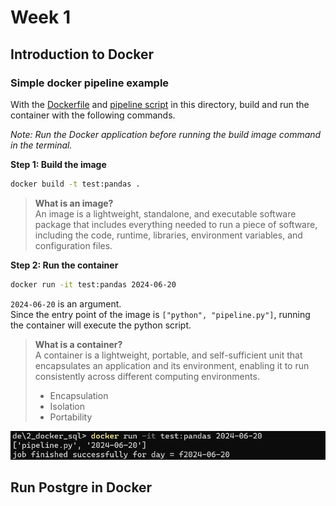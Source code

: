 # Week 1

## Introduction to Docker

### Simple docker pipeline example
With the [Dockerfile](2_docker_sql/Dockerfile) and [pipeline script](2_docker_sql/pipeline.py) in this directory, build and run the container with the following commands.

*Note: Run the Docker application before running the build image command in the terminal.*

**Step 1: Build the image**

```bash
docker build -t test:pandas .
```

> **What is an image?**  
An image is a lightweight, standalone, and executable software package that includes everything needed to run a piece of software, including the code, runtime, libraries, environment variables, and configuration files.

**Step 2: Run the container**
```bash
docker run -it test:pandas 2024-06-20
```

`2024-06-20` is an argument.   
Since the entry point of the image is `["python", "pipeline.py"]`, running the container will execute the python script.

> **What is a container?**  
A container is a lightweight, portable, and self-sufficient unit that encapsulates an application and its environment, enabling it to run consistently across different computing environments.
> - Encapsulation
> - Isolation
> - Portability

![run docker](2_docker_sql/img/run-docker.png)

## Run Postgre in Docker
